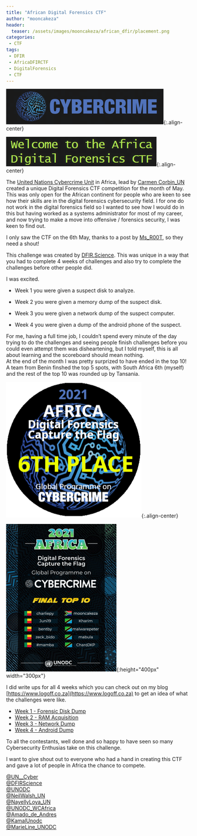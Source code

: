 ```yaml
---
title: "African Digital Forensics CTF"
author: "mooncakeza"
header:
  teaser: /assets/images/mooncakeza/african_dfir/placement.png
categories:
 - CTF
tags:
 - DFIR
 - AfricaDFIRCTF
 - DigitalForensics
 - CTF
---
```


![African DFIR](/assets/images/mooncakeza/african_dfir/logo1.png){:.align-center}

![African DFIR](/assets/images/mooncakeza/african_dfir/logo2.png){:.align-center}

The [United Nations Cybercrime Unit](https://twitter.com/UN__Cyber) in Africa, lead by [Carmen Corbin_UN](https://twitter.com/CarmenCorbin_UN) created a unique Digital Forensics CTF competition for the month of May. This was only open for the African continent for people who are keen to see how their skills are in the digital forensics cybersecurity field. I for one do not work in the digital forensics field so I wanted to see how I would do in this but having worked as a systems administrator for most of my career, and now trying to make a move into offensive / forensics security, I was keen to find out.

I only saw the CTF on the 6th May, thanks to a post by [Ms_R00T](https://twitter.com/Ms_R00T), so they need a shout!

This challenge was created by [DFIR.Science](https://twitter.com/dfirscience). This was unique in a way that you had to complete 4 weeks of challenges and also try to complete the challenges before other people did.

I was excited.  

-   Week 1 you were given a suspect disk to analyze.  
    
-   Week 2 you were given a memory dump of the suspect disk.  
    
-   Week 3 you were given a network dump of the suspect computer.  
    
-   Week 4 you were given a dump of the android phone of the suspect.

For me, having a full time job, I couldn’t spend every minute of the day trying to do the challenges and seeing people finish challenges before you could even attempt them was disheartening, but I told myself, this is all about learning and the scoreboard should mean nothing.
<br>
At the end of the month I was pretty surprized to have ended in the top 10!
<br>
A team from Benin finshed the top 5 spots, with South Africa 6th (myself) and the rest of the top 10 was rounded up by Tansania.

![African DFIR](/assets/images/mooncakeza/african_dfir/placement.png){:.align-center}

![African DFIR](/assets/images/mooncakeza/african_dfir/top10.png){:height="400px" width="300px"}

I did write ups for all 4 weeks which you can check out on my blog [https://www.logoff.co.za](https://www.logoff.co.za) to get an idea of what the challenges were like.

- [Week 1 - Forensic Disk Dump](https://www.logoff.co.za/posts/African-Digital-Forensics-CTF-Week-1/)
- [Week 2 - RAM Acquisition](https://www.logoff.co.za/posts/African-Digital-Forensics-CTF-Week-2/)
- [Week 3 - Network Dump](https://www.logoff.co.za/posts/African-Digital-Forensics-CTF-Week-3/)
- [Week 4 - Android Dump](https://www.logoff.co.za/posts/African-Digital-Forensics-CTF-Week-4/)


To all the contestants, well done and so happy to have seen so many Cybersecurity Enthusias take on this challenge.

I want to give shout out to everyone who had a hand in creating this CTF and gave a lot of people in Africa the chance to compete.

[@UN__Cyber](https://www.twitter.com/UN__Cyber)
<br>
[@DFIRScience](https://www.twitter.com/DFIRScience)
<br>
[@UNODC](https://www.twitter.com/UN__Cyber)
<br>
[@NeilWalsh_UN](https://www.twitter.com/NeilWalsh_UN)
<br>
[@NayellyLoya_UN](https://www.twitter.com/NayellyLoya_UN)
<br>
[@UNODC_WCAfrica](https://www.twitter.com/UNODC_WCAfrica)
<br>
[@Amado_de_Andres](https://www.twitter.com/Amado_de_Andres)
<br>
[@KamalUnodc](https://www.twitter.com/KamalUnodc)
<br>
[@MarieLine_UNODC](https://www.twitter.com/MarieLine_UNODC)
